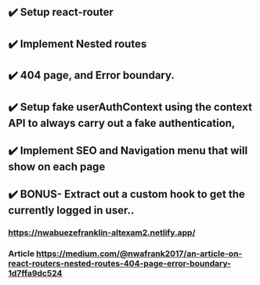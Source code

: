 ## :heavy_check_mark: Setup react-router
## :heavy_check_mark: Implement Nested routes
## :heavy_check_mark: 404 page, and Error boundary. 
## :heavy_check_mark: Setup fake userAuthContext using the context API to always carry out a fake authentication,
## :heavy_check_mark: Implement SEO and Navigation menu that will show on each page

## :heavy_check_mark: BONUS- Extract out a custom hook to get the currently logged in user..

###  https://nwabuezefranklin-altexam2.netlify.app/
### Article https://medium.com/@nwafrank2017/an-article-on-react-routers-nested-routes-404-page-error-boundary-1d7ffa9dc524
